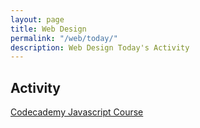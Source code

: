```yaml
---
layout: page
title: Web Design
permalink: "/web/today/"
description: Web Design Today's Activity
---
```


<h2>Activity <span id="date"></span></h2>

[Codecademy Javascript Course](https://www.codecademy.com/learn/introduction-to-javascript)

<!--

Create the desktop version of your spotify clone using media queries.

##### Media Query
```css
@media screen and (max-width: 400px) {
  ...
}
```

##### Showing/Hiding
```css
display: block;
display: none;

/*  or  */

visibility: visible;
visibility: hidden;
```

### Reference

* [HTML Dog](http://www.htmldog.com)
* [Learn Layout](http://www.learnlayout.com)
* [Hex Colors](http://www.color-hex.com/)


<script src="/public/js/today.js"></script>
<!--<div class="section" markdown="1">-->
<!-- If you are currently working on a specific project, continue. Otherwise, complete a relevant or new lesson on [Codecademy](https://www.codecademy.com). -->
<!--Continue working on the <code>Photography Website</code> project. Should you finish, complete a relevant or new lesson on [Codecademy](https://www.codecademy.com).
</div>-->